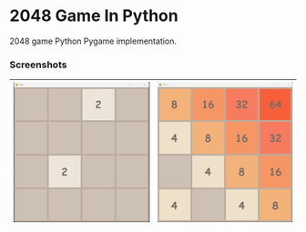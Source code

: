 # 2048 Game In Python

2048 game Python Pygame implementation.

### Screenshots

| ![sc0.png](./Screenshots/sc0.png) | ![sc1.png](./Screenshots/sc1.png) |
|-----------------------------------|-----------------------------------|
